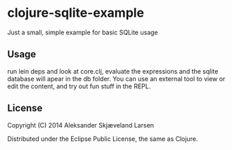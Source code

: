 # clojure-sqlite-example

Just a small, simple example for basic SQLite usage

## Usage

run lein deps and look at core.clj, evaluate the expressions and the sqlite database will apear in the db folder. You can use an external tool to view or edit the content, and try out fun stuff in the REPL.

## License

Copyright (C) 2014 Aleksander Skjæveland Larsen

Distributed under the Eclipse Public License, the same as Clojure.

